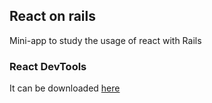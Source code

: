 ## React on rails

Mini-app to study the usage of react with Rails

### React DevTools
It can be downloaded [here](https://addons.mozilla.org/en-US/firefox/addon/react-devtools/)
